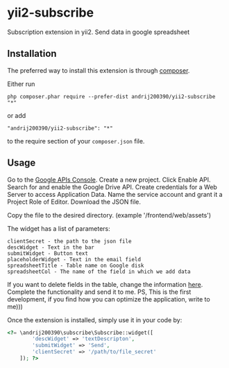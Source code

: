 yii2-subscribe
==============
Subscription extension in yii2. Send data in google spreadsheet

Installation
------------

The preferred way to install this extension is through [composer](http://getcomposer.org/download/).

Either run

```
php composer.phar require --prefer-dist andrij200390/yii2-subscribe "*"
```

or add

```
"andrij200390/yii2-subscribe": "*"
```

to the require section of your `composer.json` file.


Usage
-----
Go to the [Google APIs Console](https://console.developers.google.com/).
Create a new project.
Click Enable API.
Search for and enable the Google Drive API.
Create credentials for a Web Server to access Application Data.
Name the service account and grant it a Project Role of Editor.
Download the JSON file.

Copy the file to the desired directory. (example '/frontend/web/assets')

The widget has a list of parameters:
```
clientSecret - the path to the json file
descWidget - Text in the bar
submitWidget - Button text
placeholderWidget - Text in the email field
spreadsheetTitle - Table name on Google disk
spreadsheetCol - The name of the field in which we add data
```


If you want to delete fields in the table, change the information [here](https://www.twilio.com/blog/2017/03/google-spreadsheets-and-php.html). Complete the functionality and send it to me.
PS, This is the first development, if you find how you can optimize the application, write to me)))


Once the extension is installed, simply use it in your code by:

```php
<?= \andrij200390\subscribe\Subscribe::widget([
        'descWidget' => 'textDescripton',
        'submitWidget' => 'Send',
        'clientSecret' => '/path/to/file_secret'
    ]); ?>
```
